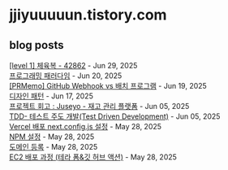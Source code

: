 # jjiyuuuuun.tistory.com
## blog posts
[[level 1] 체육복 - 42862](https://jjiyuuuuun.tistory.com/102) - Jun 29, 2025<br>
[프로그래밍 패러다임](https://jjiyuuuuun.tistory.com/101) - Jun 20, 2025<br>
[[PRMemo] GitHub Webhook vs 배치 프로그램](https://jjiyuuuuun.tistory.com/100) - Jun 19, 2025<br>
[디자인 패턴](https://jjiyuuuuun.tistory.com/99) - Jun 17, 2025<br>
[프로젝트 회고 : Juseyo - 재고 관리 플랫폼](https://jjiyuuuuun.tistory.com/98) - Jun 05, 2025<br>
[TDD- 테스트 주도 개발(Test Driven Development)](https://jjiyuuuuun.tistory.com/97) - Jun 05, 2025<br>
[Vercel 배포 next.config.js 설정](https://jjiyuuuuun.tistory.com/96) - May 28, 2025<br>
[NPM 설정](https://jjiyuuuuun.tistory.com/95) - May 28, 2025<br>
[도메인 등록](https://jjiyuuuuun.tistory.com/94) - May 28, 2025<br>
[EC2 배포 과정 (테라 폼&amp;깃 허브 액션)](https://jjiyuuuuun.tistory.com/93) - May 28, 2025<br>
